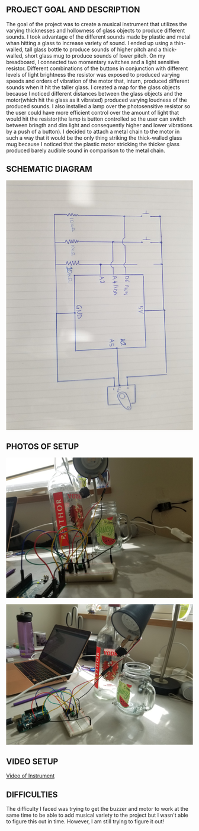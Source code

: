 ## PROJECT GOAL AND DESCRIPTION

The goal of the project was to create a musical instrument that utilizes the varying thicknesses and hollowness of glass objects to produce different sounds. I took advantage of the different sounds made by plastic and metal whan hitting a glass to increase variety of sound. I ended up using a thin-walled, tall glass bottle to produce sounds of higher pitch and a thick-walled, short glass mug to produce sounds of lower pitch. On my breadboard, I connected two momentary switches and a light sensitive resistor. Different combinations of the buttons in conjunction with different levels of light brightness the resistor was exposed to produced varying speeds and orders of vibration of the motor that, inturn, produced different sounds when it hit the taller glass. I created a map for the glass objects because I noticed different distances between the glass objects and the motor(which hit the glass as it vibrated) produced varying loudness of the produced sounds. I also installed a lamp over the photosensitive resistor so the user could have more efficient control over the amount of light that would hit the resistor(the lamp is button controlled so the user can switch between bringth and dim light and consequently higher and lower vibrations by a push of a button). I decided to attach a metal chain to the motor in such a way that it would be the only thing striking the thick-walled glass mug because I noticed that the plastic motor stricking the thicker glass produced barely audible sound in comparison to the metal chain. 


## SCHEMATIC DIAGRAM

![](schematic.jpg)


## PHOTOS OF SETUP 

![](20201117_134539.jpg)


![](20201117_134533.jpg)

## VIDEO SETUP

[Video of Instrument](https://drive.google.com/file/d/1aocmEa35JAGKe4tjQqePex95otQUVSXb/view?usp=sharing)

## DIFFICULTIES

The difficulty I faced was trying to get the buzzer and motor to work at the same time to be able to add musical variety to the project but I wasn't able to figure this out in time. However, I am still trying to figure it out! 




